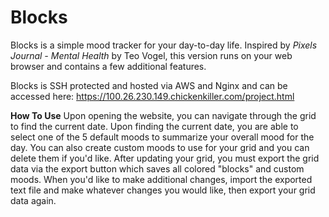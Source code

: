 # Blocks
Blocks is a simple mood tracker for your day-to-day life. Inspired by _Pixels Journal - Mental Health_ by Teo Vogel, this version runs on your web browser and contains a few additional features. 

Blocks is SSH protected and hosted via AWS and Nginx and can be accessed here: https://100.26.230.149.chickenkiller.com/project.html 

**How To Use**
Upon opening the website, you can navigate through the grid to find the current date. Upon finding the current date, you are able to select one of the 5 default moods to summarize your overall mood for the day. You can also create custom moods to use for your grid and you can delete them if you'd like. After updating your grid, you must export the grid data via the export button which saves all colored "blocks" and custom moods. When you'd like to make additional changes, import the exported text file and make whatever changes you would like, then export your grid data again.
